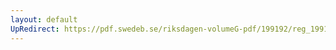 ```yaml
---
layout: default
UpRedirect: https://pdf.swedeb.se/riksdagen-volumeG-pdf/199192/reg_199192/reg_199192_0673.pdf
---
```

